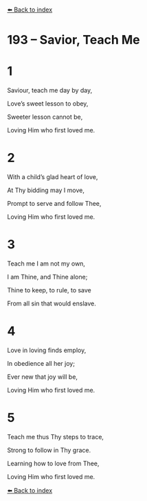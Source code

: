[⬅️ Back to index](../README.md)

# 193 – Savior, Teach Me





# 1

Saviour, teach me day by day,

Love’s sweet lesson to obey,

Sweeter lesson cannot be,

Loving Him who first loved me.



# 2

With a child’s glad heart of love,

At Thy bidding may I move,

Prompt to serve and follow Thee,

Loving Him who first loved me.



# 3

Teach me I am not my own,

I am Thine, and Thine alone;

Thine to keep, to rule, to save

From all sin that would enslave.



# 4

Love in loving finds employ,

In obedience all her joy;

Ever new that joy will be,

Loving Him who first loved me.



# 5

Teach me thus Thy steps to trace,

Strong to follow in Thy grace.

Learning how to love from Thee,

Loving Him who first loved me.

[⬅️ Back to index](../README.md)
